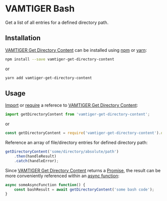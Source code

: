 # VAMTIGER Bash
Get a list of all entries for a defined directory path.

## Installation
[VAMTIGER Get Directory Content](https://github.com/vamtiger-project/vamtiger-get-directory-content) can be installed using [npm](https://www.npmjs.com/) or [yarn]():
```bash
npm install --save vamtiger-get-directory-content
```
or
```bash
yarn add vamtiger-get-directory-content
```

## Usage
[Import](https://developer.mozilla.org/en-US/docs/Web/JavaScript/Reference/Statements/import) or [require](https://nodejs.org/api/modules.html#modules_require) a referece to [VAMTIGER Get Directory Content](https://github.com/vamtiger-project/vamtiger-get-directory-content):
```javascript
import getDirectoryContent from 'vamtiger-get-directory-content';
```
or
```javascript
const getDirectoryContent = require('vamtiger-get-directory-content').default;
```
Reference an array of file/directory entries for defined directory path:
```javascript
getDirectoryContent('some/directory/absolute/path')
    .then(handleResult)
    .catch(handleError);
```
Since [VAMTIGER Get Directory Content](https://github.com/vamtiger-project/vamtiger-get-directory-content) returns a [Promise](https://developer.mozilla.org/en-US/docs/Web/JavaScript/Reference/Global_Objects/Promise), the result can be more conveniently referenced within an [async function](https://developer.mozilla.org/en-US/docs/Web/JavaScript/Reference/Statements/async_function):
```javascript
async someAsyncFunction function() {
    const bashResult = await getDirectoryContent('some bash code');
}
``` 